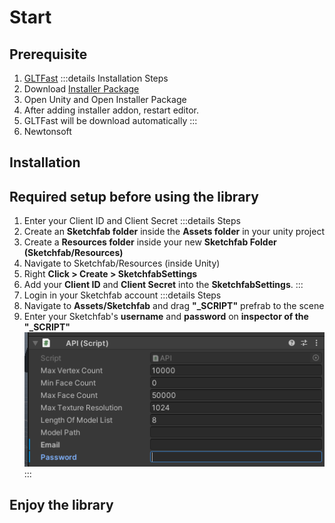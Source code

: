 # Start

## Prerequisite
1. [GLTFast](https://github.com/atteneder/glTFast)
:::details Installation Steps
1. Download [Installer Package](https://package-installer.glitch.me/v1/installer/OpenUPM/com.atteneder.gltfast?registry=https%3A%2F%2Fpackage.openupm.com&scope=com.atteneder)
2. Open Unity and Open Installer Package
3. After adding installer addon, restart editor.
4. GLTFast will be download automatically
:::
2. Newtonsoft

## Installation

## Required setup before using the library
1. Enter your Client ID and Client Secret
:::details Steps
1. Create an **Sketchfab folder** inside the **Assets folder** in your unity project
2. Create a **Resources folder** inside your new **Sketchfab Folder (Sketchfab/Resources)**
3. Navigate to Sketchfab/Resources (inside Unity)
4. Right **Click > Create > SketchfabSettings**
5. Add your **Client ID** and **Client Secret** into the **SketchfabSettings**.
:::
2. Login in your Sketchfab account
:::details Steps
1. Navigate to **Assets/Sketchfab** and drag **"_SCRIPT"** prefrab to the scene
2. Enter your Sketchfab's **username** and **password** on **inspector of the "_SCRIPT"**
![Inspector](/public/images/InspectorScript.png)
:::

## Enjoy the library